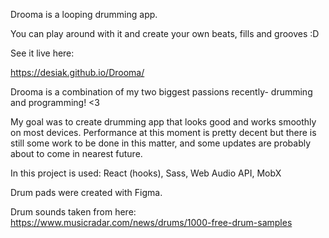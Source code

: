 Drooma is a looping drumming app. 

You can play around with it and create your own beats, fills and grooves :D

See it live here:

https://desiak.github.io/Drooma/

Drooma is a combination of my two biggest passions recently- drumming and programming! <3

My goal was to create drumming app that looks good and works smoothly on most devices. 
Performance at this moment is pretty decent but there is still some work to be done in this matter,
and some updates are probably about to come in nearest future.

In this project is used: React (hooks), Sass, Web Audio API, MobX

Drum pads were created with Figma.

Drum sounds taken from here:
https://www.musicradar.com/news/drums/1000-free-drum-samples
